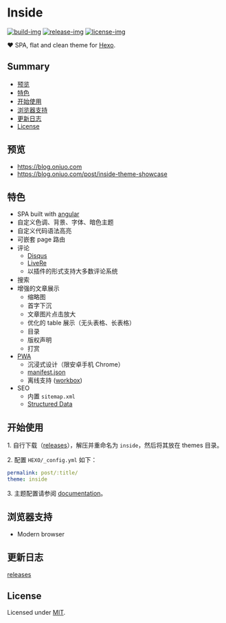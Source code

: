 # Inside

[![build-img]][travis] [![release-img]][releases] [![license-img]](LICENSE)

❤️ SPA, flat and clean theme for [Hexo].

## Summary

- [预览](#预览)
- [特色](#特色)
- [开始使用](#开始使用)
- [浏览器支持](#浏览器支持)
- [更新日志](#更新日志)
- [License](#license)

## 预览

- https://blog.oniuo.com
- https://blog.oniuo.com/post/inside-theme-showcase

## 特色

- SPA built with [angular]
- 自定义色调、背景、字体、暗色主题
- 自定义代码语法高亮
- 可嵌套 page 路由
- 评论
  - [Disqus]
  - [LiveRe]
  - 以插件的形式支持大多数评论系统
- 搜索
- 增强的文章展示
  - 缩略图
  - 首字下沉
  - 文章图片点击放大
  - 优化的 table 展示（无头表格、长表格）
  - 目录
  - 版权声明
  - 打赏
- [PWA]
  - 沉浸式设计（限安卓手机 Chrome）
  - [manifest.json]
  - 离线支持 ([workbox])
- SEO
  - 内置 `sitemap.xml`
  - [Structured Data]

## 开始使用

1\. 自行下载（[releases]），解压并重命名为 `inside`，然后将其放在 themes 目录。

2\. 配置 `HEXO/_config.yml` 如下：

```yml
permalink: post/:title/
theme: inside
```

3\. 主题配置请参阅 [documentation]。

## 浏览器支持

- Modern browser

## 更新日志

[releases]

## License

Licensed under [MIT](LICENSE).

[build-img]: https://img.shields.io/travis/ikeq/hexo-theme-inside.svg?longCache=true&style=flat-square
[release-img]: https://img.shields.io/github/release/ikeq/hexo-theme-inside.svg?longCache=true&style=flat-square
[license-img]: https://img.shields.io/github/license/ikeq/hexo-theme-inside.svg?longCache=true&style=flat-square

[angular]: https://angular.io
[hexo]: https://hexo.io/
[PWA]: https://developers.google.com/web/progressive-web-apps
[manifest.json]: https://developers.google.com/web/fundamentals/web-app-manifest/
[workbox]: https://developers.google.com/web/tools/workbox/
[Structured Data]: https://developers.google.com/search/docs/guides/intro-structured-data
[disqus]: https://disqus.com
[livere]: https://livere.com
[releases]: https://github.com/ikeq/hexo-theme-inside/releases
[travis]: https://travis-ci.org/ikeq/hexo-theme-inside
[documentation]: https://blog.oniuo.com/theme-inside

